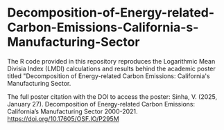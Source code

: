 # Decomposition-of-Energy-related-Carbon-Emissions-California-s-Manufacturing-Sector

The R code provided in this repository reproduces the Logarithmic Mean Divisia Index (LMDI) calculations and results behind the academic poster titled "Decomposition of Energy-related Carbon Emissions: California's Manufacturing Sector. 

The full poster citation with the DOI to access the poster: Sinha, V. (2025, January 27). Decomposition of Energy-related Carbon Emissions: California’s Manufacturing Sector 2000-2021. https://doi.org/10.17605/OSF.IO/P295M
